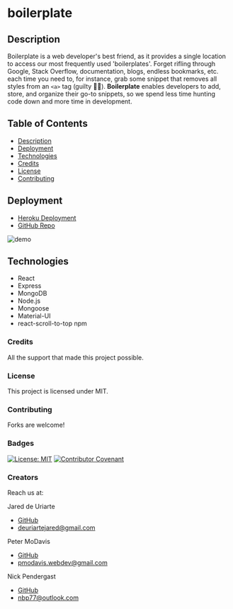 # boilerplate
## Description
Boilerplate is a web developer's best friend, as it provides a single location to access our most frequently used 'boilerplates'. Forget rifling through Google, Stack Overflow, documentation, blogs, endless bookmarks, etc. each time you need to, for instance, grab some snippet that removes all styles from an  `<a>` tag (guilty 🙋‍♂️). **Boilerplate** enables developers to add, store, and organize their go-to snippets, so we spend less time hunting code down and more time in development.

## Table of Contents
- [Description](#Description)
- [Deployment](#Deployment)
- [Technologies](#Technologies)
- [Credits](#Credits)
- [License](#License)
- [Contributing](#Contributing)

  

## Deployment
- [Heroku Deployment](https://boilerplate-petermodavis.herokuapp.com/)
- [GitHub Repo](https://github.com/PeterMoDavis/boilerplate)
  



![demo](images/demo.gif)
  



## Technologies
- React
- Express
- MongoDB 
- Node.js
- Mongoose
- Material-UI
- react-scroll-to-top npm

### Credits  
All the support that made this project possible. 

### License 
This project is licensed under MIT.

### Contributing
Forks are welcome!

### Badges
[![License: MIT](https://img.shields.io/badge/License-MIT-yellow.svg)](https://opensource.org/licenses/MIT)
[![Contributor Covenant](https://img.shields.io/badge/Contributor%20Covenant-2.0-4baaaa.svg)](code_of_conduct.md)

  
### Creators
Reach us at:

Jared de Uriarte
- [GitHub](https://github.com/jareddeuriarte)
- deuriartejared@gmail.com

Peter MoDavis
- [GitHub](https://github.com/PeterMoDavis)
- pmodavis.webdev@gmail.com

Nick Pendergast
- [GitHub](https://github.com/NBP77)
- nbp77@outlook.com
